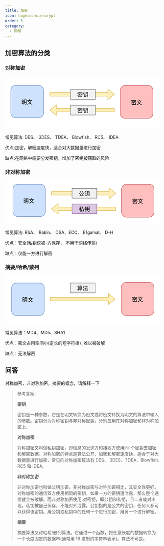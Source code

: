 ```yaml
---
title: 加密
icon: hugeicons:encrypt
order: 5
category:
  - 网络
---
```


## 加密算法的分类

### 对称加密

![](../../../../src/.vuepress/public/assets/images/more-than-code/network/encrypt/image-20240223103147452.png)

常见算法: DES、 3DES、 TDEA、 Blowfish、 RC5、 IDEA

优点:加密，解密速度快，适合对大数据量进行加密

缺点:在网络中需要分发密钥，增加了密钥被窃取的风险

### 非对称加密

<img src=" ../../../../src/.vuepress/public/assets/images/more-than-code/network/encrypt/image-20240223103205264.png" style="zoom:80%;" />

常见算法: RSA、 Rabin、 DSA、ECC、 E1gamal、 D-H

优点：安全(私钥仅被-方保存， 不用于网络传输)

缺点：仅能一方进行解密

### 摘要/哈希/散列

<img src=" ../../../../src/.vuepress/public/assets/images/more-than-code/network/encrypt/image-20240223103329053.png" style="zoom:80%;" />

常见算法：MD4、MD5、SHA1

优点：密文占用空间小(定长的短字符串) ;难以被破解

缺点：无法解密

## 问答

对称加密，非对称加密，摘要的概念，请解释一下

> 参考答案:
>
> **密钥**
>
> 密钥是一种参数，它是在明文转换为密文或将密文转换为明文的算法中输入的参数。密钥分为对称密钥与非对称密钥，分别应用在对称加密和非对称加密上。
>
> **对称加密**
>
> 对称加密又叫做私钥加密，即信息的发送方和接收方使用同-个密钥去加密和解密数据。对称加密的特点是算法公开、加密和解密速度快，适合于对大数据量进行加密，常见的对称加密算法有 DES、 3DES、TDEA、Blowfish. RC5 和 IDEA。
>
> **非对称加密**
>
> 非对称加密也叫做公钥加密。非对称加密与对称加密相比，其安全性更好。对称加密的通信双方使用相同的密钥，如果一方的密钥遭泄露，那么整个通信就会被破解。而非对称加密使用.对密钥，即公钥和私钥，且二者成对出现。私钥被自己保存，不能对外泄露。公钥指的是公共的密钥，任何人都可以获得该密钥。用公钥或私钥中的任何一个进行加密，用另一个进行解密。
>
> **摘要**
>
> 摘要算法又称哈希/散列算法。它通过一个函数，把任意长度的数据转换为一个长度固定的数据串(通常用 16 进制的字符串表示)。算法不可逆。
